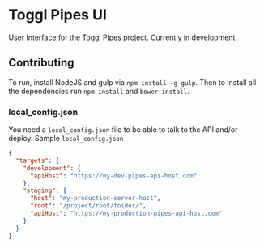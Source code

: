 # Toggl Pipes UI

User Interface for the Toggl Pipes project. Currently in development.

## Contributing

To run, install NodeJS and gulp via `npm install -g gulp`. Then to install all the dependencies run `npm install` and `bower install`.

### local_config.json

You need a `local_config.json` file to be able to talk to the API and/or deploy.
Sample `local_config.json`

```json
{
  "targets": {
    "development": {
      "apiHost": "https://my-dev-pipes-api-host.com"
    },
    "staging": {
      "host": "my-production-server-host",
      "root": "/project/root/folder/",
      "apiHost": "https://my-production-pipes-api-host.com"
    }
  }
}
```